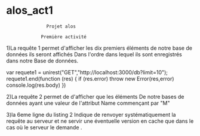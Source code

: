 # alos_act1
                   Projet alos 

                 Première activité 

1)La requête 1 permet d'afficher les dix premiers
éléments de notre base de données ils seront affichés 
Dans l'ordre dans lequel ils sont enregistrés dans notre 
Base de données.

var requete1 = unirest("GET","http://localhost:3000/db?limit=10");
requete1.end(function (res) {
  if (res.error) throw new Error(res,error)
  console.log(res.body)
})






2)La requête 2 permet de d'afficher que les éléments 
De notre bases de données ayant une valeur de l'attribut 
Name commençant par "M"










3)la 6eme ligne du listing 2 
Indique de renvoyer systématiquement la requête au 
serveur et ne servir une éventuelle version en cache
que dans le cas où le serveur le demande .
